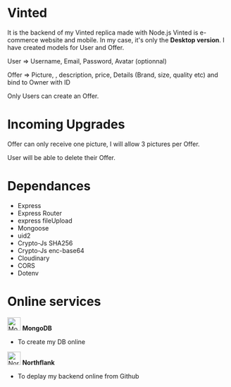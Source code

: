 # Vinted

It is the backend of my Vinted replica made with Node.js
Vinted is e-commerce website and mobile. In my case, it's only the **Desktop version**.
I have created models for User and Offer.

User => Username, Email, Password, Avatar (optionnal)

Offer => Picture, , description, price, Details (Brand, size, quality etc) and bind to Owner with ID

Only Users can create an Offer.

# Incoming Upgrades

Offer can only receive one picture, I will allow 3 pictures per Offer.

User will be able to delete their Offer.

# Dependances

- Express
- Express Router
- express fileUpload
- Mongoose
- uid2
- Crypto-Js SHA256
- Crypto-Js enc-base64
- Cloudinary
- CORS
- Dotenv

# Online services

<img src="https://servicenav.coservit.com/wp-content/uploads/2022/05/18-1.jpg" alt="MongoDB.icon" width="30"/> **MongoDB**

- To create my DB online

<img src="https://logo.clearbit.com/https://northflank.com/" alt="Northflank.icon" width="30"/> **Northflank**

- To deplay my backend online from Github
